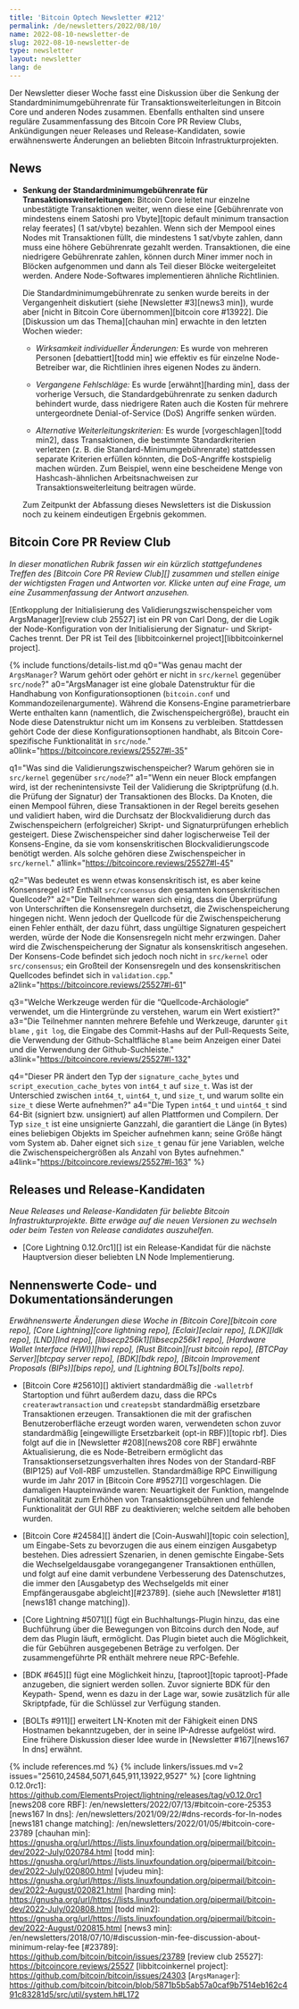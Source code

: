 ```yaml
---
title: 'Bitcoin Optech Newsletter #212'
permalink: /de/newsletters/2022/08/10/
name: 2022-08-10-newsletter-de
slug: 2022-08-10-newsletter-de
type: newsletter
layout: newsletter
lang: de
---
```

Der Newsletter dieser Woche fasst eine Diskussion über die Senkung der
Standardminimumgebührenrate für Transaktionsweiterleitungen
in Bitcoin Core und anderen Nodes zusammen. Ebenfalls enthalten sind unsere
reguläre Zusammenfassung des Bitcoin Core PR Review Clubs, Ankündigungen neuer
Releases und Release-Kandidaten, sowie erwähnenswerte Änderungen an beliebten
Bitcoin Infrastrukturprojekten.

## News

- **Senkung der Standardminimumgebührenrate für Transaktionsweiterleitungen:**
  Bitcoin Core leitet nur einzelne unbestätigte Transaktionen weiter, wenn diese
  eine [Gebührenrate von mindestens einem Satoshi pro Vbyte][topic default
  minimum transaction relay feerates] (1 sat/vbyte) bezahlen. Wenn sich der
  Mempool eines Nodes mit Transaktionen füllt, die mindestens 1 sat/vbyte
  zahlen, dann muss eine höhere Gebührenrate gezahlt werden. Transaktionen,
  die eine niedrigere Gebührenrate zahlen, können durch Miner immer noch in
  Blöcken aufgenommen und dann als Teil dieser Blöcke weitergeleitet werden.
  Andere Node-Softwares implementieren ähnliche Richtlinien.

  Die Standardminimumgebührenrate zu senken wurde bereits in der
  Vergangenheit diskutiert (siehe [Newsletter #3][news3 min]), wurde aber
  [nicht in Bitcoin Core übernommen][bitcoin core #13922].
  Die [Diskussion um das Thema][chauhan min] erwachte in den letzten Wochen
  wieder:

  - *Wirksamkeit individueller Änderungen:* Es wurde von mehreren Personen
    [debattiert][todd min] wie effektiv es für einzelne Node-Betreiber war,
    die Richtlinien ihres eigenen Nodes zu ändern.

  - *Vergangene Fehlschläge:* Es wurde [erwähnt][harding min], dass der
    vorherige Versuch, die Standardgebührenrate zu senken dadurch behindert
    wurde, dass niedrigere Raten auch die Kosten für mehrere untergeordnete
    Denial-of-Service (DoS) Angriffe senken würden.

  - *Alternative Weiterleitungskriterien:*
    Es wurde [vorgeschlagen][todd min2], dass Transaktionen, die bestimmte
    Standardkriterien verletzen (z. B. die Standard-Minimumgebührenrate)
    stattdessen separate Kriterien erfüllen könnten, die DoS-Angriffe
    kostspielig machen würden. Zum Beispiel, wenn eine bescheidene Menge von
    Hashcash-ähnlichen Arbeitsnachweisen zur Transaktionsweiterleitung
    beitragen würde.

  Zum Zeitpunkt der Abfassung dieses Newsletters ist die Diskussion noch
  zu keinem eindeutigen Ergebnis gekommen.

## Bitcoin Core PR Review Club

*In dieser monatlichen Rubrik fassen wir ein kürzlich stattgefundenes Treffen
des [Bitcoin Core PR Review Club][] zusammen und stellen einige der wichtigsten
Fragen und Antworten vor. Klicke unten auf eine Frage, um eine Zusammenfassung
der Antwort anzusehen.*

[Entkopplung der Initialisierung des Validierungszwischenspeicher vom ArgsManager][review club 25527]
ist ein PR von Carl Dong, der die Logik der Node-Konfiguration von der
Initialisierung der Signatur- und Skript-Caches trennt.
Der PR ist Teil des [libbitcoinkernel project][libbitcoinkernel project].

{% include functions/details-list.md
  q0="Was genau macht der `ArgsManager`?  Warum gehört oder gehört er nicht in
`src/kernel` gegenüber `src/node`?"
  a0="ArgsManager ist eine globale Datenstruktur für die Handhabung von
Konfigurationsoptionen (`bitcoin.conf` und Kommandozeilenargumente). Während
die Konsens-Engine parametrierbare Werte enthalten kann (namentlich, die
Zwischenspeichergröße), braucht ein Node diese Datenstruktur nicht um im
Konsens zu verbleiben. Stattdessen gehört Code der diese Konfigurationsoptionen
handhabt, als Bitcoin Core-spezifische Funktionalität in `src/node`."
  a0link="https://bitcoincore.reviews/25527#l-35"

  q1="Was sind die Validierungszwischenspeicher? Warum gehören sie in
`src/kernel` gegenüber `src/node`?"
  a1="Wenn ein neuer Block empfangen wird, ist der rechenintensivste Teil der
Validierung die Skriptprüfung (d.h. die Prüfung der Signatur) der Transaktionen
des Blocks. Da Knoten, die einen Mempool führen, diese Transaktionen in der
Regel bereits gesehen und validiert haben, wird die Durchsatz der
Blockvalidierung durch das Zwischenspeichern (erfolgreicher) Skript- und
Signaturprüfungen erheblich gesteigert. Diese Zwischenspeicher sind daher
logischerweise Teil der Konsens-Engine, da sie vom konsenskritischen
Blockvalidierungscode benötigt werden. Als solche gehören diese Zwischenspeicher
in `src/kernel`."
  a1link="https://bitcoincore.reviews/25527#l-45"

  q2="Was bedeutet es wenn etwas konsenskritisch ist, es aber keine Konsensregel
ist? Enthält `src/consensus` den gesamten konsenskritischen Quellcode?"
  a2="Die Teilnehmer waren sich einig, dass die Überprüfung von Unterschriften
die Konsensregeln durchsetzt, die Zwischenspeicherung hingegen nicht. Wenn
jedoch der Quellcode für die Zwischenspeicherung einen Fehler enthält, der dazu
führt, dass ungültige Signaturen gespeichert werden, würde der Node die
Konsensregeln nicht mehr erzwingen. Daher wird die Zwischenspeicherung der
Signatur als konsenskritisch angesehen. Der Konsens-Code befindet sich jedoch
noch nicht in `src/kernel` oder `src/consensus`; ein Großteil der Konsensregeln
und des konsenskritischen Quellcodes befindet sich in `validation.cpp`."
  a2link="https://bitcoincore.reviews/25527#l-61"

  q3="Welche Werkzeuge werden für die “Quellcode-Archäologie“ verwendet,
um die Hintergründe zu verstehen, warum ein Wert existiert?"
  a3="Die Teilnehmer nannten mehrere Befehle und Werkzeuge, darunter `git blame`
, `git log`, die Eingabe des Commit-Hashs auf der Pull-Requests
Seite, die Verwendung der Github-Schaltfläche `Blame` beim Anzeigen einer Datei
und die Verwendung der Github-Suchleiste."
  a3link="https://bitcoincore.reviews/25527#l-132"

  q4="Dieser PR ändert den Typ der `signature_cache_bytes` und
`script_execution_cache_bytes` von `int64_t` auf `size_t`.
Was ist der Unterschied zwischen `int64_t`, `uint64_t`, und `size_t`,
und warum sollte ein `size_t` diese Werte aufnehmen?"
  a4="Die Typen `int64_t` und `uint64_t` sind 64-Bit (signiert  bzw. unsigniert)
auf allen Plattformen und Compilern. Der Typ `size_t` ist eine unsignierte
Ganzzahl, die garantiert die Länge (in Bytes) eines beliebigen Objekts im
Speicher aufnehmen kann; seine Größe hängt vom System ab. Daher eignet sich
`size_t` genau für jene Variablen, welche die Zwischenspeichergrößen als Anzahl
von Bytes aufnehmen."
  a4link="https://bitcoincore.reviews/25527#l-163"
%}

## Releases und Release-Kandidaten

*Neue Releases und Release-Kandidaten für beliebte Bitcoin
Infrastrukturprojekte. Bitte erwäge auf die neuen Versionen
zu wechseln oder beim Testen von Release candidates auszuhelfen.*

- [Core Lightning 0.12.0rc1][] ist ein Release-Kandidat für die nächste
  Hauptversion dieser beliebten LN Node Implementierung.


## Nennenswerte Code- und Dokumentationsänderungen

*Erwähnenswerte Änderungen diese Woche in [Bitcoin Core][bitcoin core repo],
[Core Lightning][core lightning repo], [Eclair][eclair repo], [LDK][ldk repo],
[LND][lnd repo], [libsecp256k1][libsecp256k1 repo], [Hardware Wallet
Interface (HWI)][hwi repo], [Rust Bitcoin][rust bitcoin repo], [BTCPay
Server][btcpay server repo], [BDK][bdk repo], [Bitcoin Improvement
Proposals (BIPs)][bips repo], und [Lightning BOLTs][bolts repo].*

- [Bitcoin Core #25610][] aktiviert standardmäßig die `-walletrbf` Startoption
  und führt außerdem dazu, dass die RPCs  `createrawtransaction` und
  `createpsbt` standardmäßig ersetzbare Transaktionen erzeugen. Transaktionen
  die mit der grafischen Benutzeroberfläche erzeugt worden waren, verwendeten
  schon zuvor standardmäßig [eingewilligte Ersetzbarkeit (opt-in RBF)][topic rbf].
  Dies folgt auf die in [Newsletter #208][news208 core RBF] erwähnte
  Aktualisierung, die es Node-Betreibern ermöglicht das
  Transaktionsersetzungsverhalten ihres Nodes von der Standard-RBF (BIP125) auf
  Voll-RBF umzustellen. Standardmäßige RPC Einwilligung wurde im Jahr 2017 in
  [Bitcoin Core #9527][] vorgeschlagen. Die damaligen Haupteinwände waren:
  Neuartigkeit der Funktion, mangelnde Funktionalität zum Erhöhen von
  Transaktionsgebühren und fehlende Funktionalität der GUI RBF zu deaktivieren;
  welche seitdem alle behoben wurden.

- [Bitcoin Core #24584][] ändert die [Coin-Auswahl][topic coin selection], um
  Eingabe-Sets zu bevorzugen die aus einem einzigen Ausgabetyp bestehen.
  Dies adressiert Szenarien, in denen gemischte Eingabe-Sets die
  Wechselgeldausgabe vorangegangener Transaktionen enthüllen, und folgt auf
  eine damit verbundene Verbesserung des Datenschutzes, die immer den
  [Ausgabetyp des Wechselgelds mit einer Empfängerausgabe abgleicht][#23789].
  (siehe auch [Newsletter #181][news181 change matching]).

- [Core Lightning #5071][] fügt ein Buchhaltungs-Plugin hinzu, das eine
  Buchführung über die Bewegungen von Bitcoins durch den Node, auf dem das
  Plugin läuft, ermöglicht. Das Plugin bietet auch die Möglichkeit, die für
  Gebühren ausgegebenen Beträge zu verfolgen. Der zusammengeführte PR enthält
  mehrere neue RPC-Befehle.

- [BDK #645][] fügt eine Möglichkeit hinzu, [taproot][topic taproot]-Pfade
  anzugeben, die signiert werden sollen. Zuvor signierte BDK für den Keypath-
  Spend, wenn es dazu in der Lage war, sowie zusätzlich für alle
  Skriptpfade, für die Schlüssel zur Verfügung standen.

- [BOLTs #911][] erweitert LN-Knoten mit der Fähigkeit einen DNS Hostnamen
  bekanntzugeben, der in seine IP-Adresse aufgelöst wird. Eine frühere
  Diskussion dieser Idee wurde in [Newsletter #167][news167 ln dns] erwähnt.

{% include references.md %}
{% include linkers/issues.md v=2 issues="25610,24584,5071,645,911,13922,9527" %}
[core lightning 0.12.0rc1]: https://github.com/ElementsProject/lightning/releases/tag/v0.12.0rc1
[news208 core RBF]: /en/newsletters/2022/07/13/#bitcoin-core-25353
[news167 ln dns]: /en/newsletters/2021/09/22/#dns-records-for-ln-nodes
[news181 change matching]: /en/newsletters/2022/01/05/#bitcoin-core-23789
[chauhan min]: https://gnusha.org/url/https://lists.linuxfoundation.org/pipermail/bitcoin-dev/2022-July/020784.html
[todd min]: https://gnusha.org/url/https://lists.linuxfoundation.org/pipermail/bitcoin-dev/2022-July/020800.html
[vjudeu min]: https://gnusha.org/url/https://lists.linuxfoundation.org/pipermail/bitcoin-dev/2022-August/020821.html
[harding min]: https://gnusha.org/url/https://lists.linuxfoundation.org/pipermail/bitcoin-dev/2022-July/020808.html
[todd min2]: https://gnusha.org/url/https://lists.linuxfoundation.org/pipermail/bitcoin-dev/2022-August/020815.html
[news3 min]: /en/newsletters/2018/07/10/#discussion-min-fee-discussion-about-minimum-relay-fee
[#23789]: https://github.com/bitcoin/bitcoin/issues/23789
[review club 25527]: https://bitcoincore.reviews/25527
[libbitcoinkernel project]: https://github.com/bitcoin/bitcoin/issues/24303
[`ArgsManager`]: https://github.com/bitcoin/bitcoin/blob/5871b5b5ab57a0caf9b7514eb162c491c83281d5/src/util/system.h#L172
